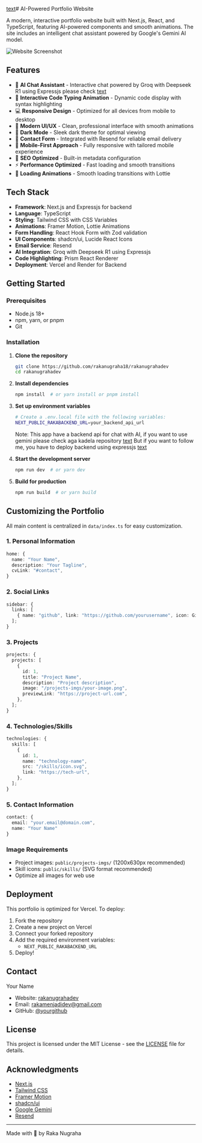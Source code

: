 [text](../../../Portfolio/my-website/LICENSE)# AI-Powered Portfolio Website

A modern, interactive portfolio website built with Next.js, React, and TypeScript, featuring AI-powered components and smooth animations. The site includes an intelligent chat assistant powered by Google's Gemini AI model.

![Website Screenshot](public/imgs/website.png)

## Features

- 🤖 **AI Chat Assistant** - Interactive chat powered by Groq with Deepseek R1 using Expressjs please check [text](https://github.com/rakanugraha18/rakadevbackend)
- 🚀 **Interactive Code Typing Animation** - Dynamic code display with syntax highlighting
- 💻 **Responsive Design** - Optimized for all devices from mobile to desktop
- 🎨 **Modern UI/UX** - Clean, professional interface with smooth animations
- 🌙 **Dark Mode** - Sleek dark theme for optimal viewing
- 📧 **Contact Form** - Integrated with Resend for reliable email delivery
- 📱 **Mobile-First Approach** - Fully responsive with tailored mobile experience
- 🎯 **SEO Optimized** - Built-in metadata configuration
- ⚡ **Performance Optimized** - Fast loading and smooth transitions
- 🔄 **Loading Animations** - Smooth loading transitions with Lottie

## Tech Stack

- **Framework**: Next.js and Expressjs for backend
- **Language**: TypeScript
- **Styling**: Tailwind CSS with CSS Variables
- **Animations**: Framer Motion, Lottie Animations
- **Form Handling**: React Hook Form with Zod validation
- **UI Components**: shadcn/ui, Lucide React Icons
- **Email Service**: Resend
- **AI Integration**: Groq with Deepseek R1 using Expressjs
- **Code Highlighting**: Prism React Renderer
- **Deployment**: Vercel and Render for Backend

## Getting Started

### Prerequisites

- Node.js 18+
- npm, yarn, or pnpm
- Git

### Installation

1. **Clone the repository**
   ```bash
   git clone https://github.com/rakanugraha18/rakanugrahadev
   cd rakanugrahadev
   ```
2. **Install dependencies**
   ```bash
   npm install  # or yarn install or pnpm install
   ```
3. **Set up environment variables**

   ```bash
   # Create a .env.local file with the following variables:
   NEXT_PUBLIC_RAKABACKEND_URL=your_backend_api_url
   ```

   Note: This app have a backend api for chat with AI, if you want to use gemini please check aga kadela repository [text](https://github.com/agakadela/my-website)
   But if you want to follow me, you have to deploy backend using expressjs [text](https://github.com/rakanugraha18/rakadevbackend)

4. **Start the development server**
   ```bash
   npm run dev  # or yarn dev
   ```
5. **Build for production**
   ```bash
   npm run build  # or yarn build
   ```

## Customizing the Portfolio

All main content is centralized in `data/index.ts` for easy customization.

### 1. Personal Information

```typescript
home: {
  name: "Your Name",
  description: "Your Tagline",
  cvLink: "#contact",
}
```

### 2. Social Links

```typescript
sidebar: {
  links: [
    { name: "github", link: "https://github.com/yourusername", icon: Github },
  ];
}
```

### 3. Projects

```typescript
projects: {
  projects: [
    {
      id: 1,
      title: "Project Name",
      description: "Project description",
      image: "/projects-imgs/your-image.png",
      previewLink: "https://project-url.com",
    },
  ];
}
```

### 4. Technologies/Skills

```typescript
technologies: {
  skills: [
    {
      id: 1,
      name: "technology-name",
      src: "/skills/icon.svg",
      link: "https://tech-url",
    },
  ];
}
```

### 5. Contact Information

```typescript
contact: {
  email: "your.email@domain.com",
  name: "Your Name"
}
```

### Image Requirements

- Project images: `public/projects-imgs/` (1200x630px recommended)
- Skill icons: `public/skills/` (SVG format recommended)
- Optimize all images for web use

## Deployment

This portfolio is optimized for Vercel. To deploy:

1. Fork the repository
2. Create a new project on Vercel
3. Connect your forked repository
4. Add the required environment variables:
   - `NEXT_PUBLIC_RAKABACKEND_URL`
5. Deploy!

## Contact

Your Name

- Website: [rakanugrahadev](https://rakanugrahadev.v)
- Email: rakamenjadidev@gmail.com
- GitHub: [@yourgithub](https://github.com/rakanugraha18)

## License

This project is licensed under the MIT License - see the [LICENSE](LICENSE) file for details.

## Acknowledgments

- [Next.js](https://nextjs.org)
- [Tailwind CSS](https://tailwindcss.com)
- [Framer Motion](https://www.framer.com/motion)
- [shadcn/ui](https://ui.shadcn.com)
- [Google Gemini](https://deepmind.google/technologies/gemini/)
- [Resend](https://resend.com)

---

Made with 🥳 by Raka Nugraha
